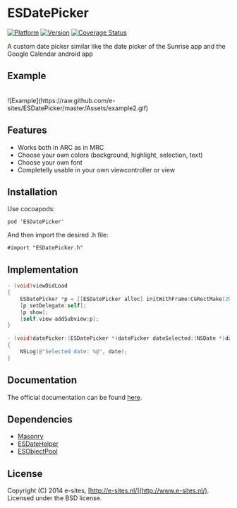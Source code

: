 ESDatePicker
============
[![Platform](https://cocoapod-badges.herokuapp.com/p/ESDatePicker/badge.png)](http://cocoadocs.org/docsets/ESDatePicker)
[![Version](https://cocoapod-badges.herokuapp.com/v/ESDatePicker/badge.png)](http://cocoadocs.org/docsets/ESDatePicker)
[![Coverage Status](https://coveralls.io/repos/e-sites/ESDatePicker/badge.png)](https://coveralls.io/r/e-sites/ESDatePicker)

A custom date picker similar like the date picker of the Sunrise app and the Google Calendar android app

## Example
<br>
![Example](https://raw.github.com/e-sites/ESDatePicker/master/Assets/example2.gif)


## Features

- Works both in ARC as in MRC
- Choose your own colors (background, highlight, selection, text)
- Choose your own font
- Completelly usable in your own viewcontroller or view

## Installation
Use cocoapods:

	pod 'ESDatePicker'
	
And then import the desired .h file:
	
	#import "ESDatePicker.h"

## Implementation
```objective-c
- (void)viewDidLoad
{
 	ESDatePicker *p = [[ESDatePicker alloc] initWithFrame:CGRectMake(20, 50, 280, 300)];
 	[p setDelegate:self];
    [p show];
    [self.view addSubview:p];
}
	
- (void)datePicker:(ESDatePicker *)datePicker dateSelected:(NSDate *)date
{
	NSLog(@"Selected date: %@", date);
}
```

## Documentation
The official documentation can be found [here](http://cocoadocs.org/docsets/ESDatePicker/).

## Dependencies
- [Masonry](https://github.com/Masonry/Masonry)
- [ESDateHelper](https://github.com/e-sites/ESDateHelper)
- [ESObjectPool](https://github.com/e-sites/ESObjectPool)

## License
Copyright (C) 2014 e-sites, [http://e-sites.nl/](http://www.e-sites.nl/). Licensed under the BSD license.
